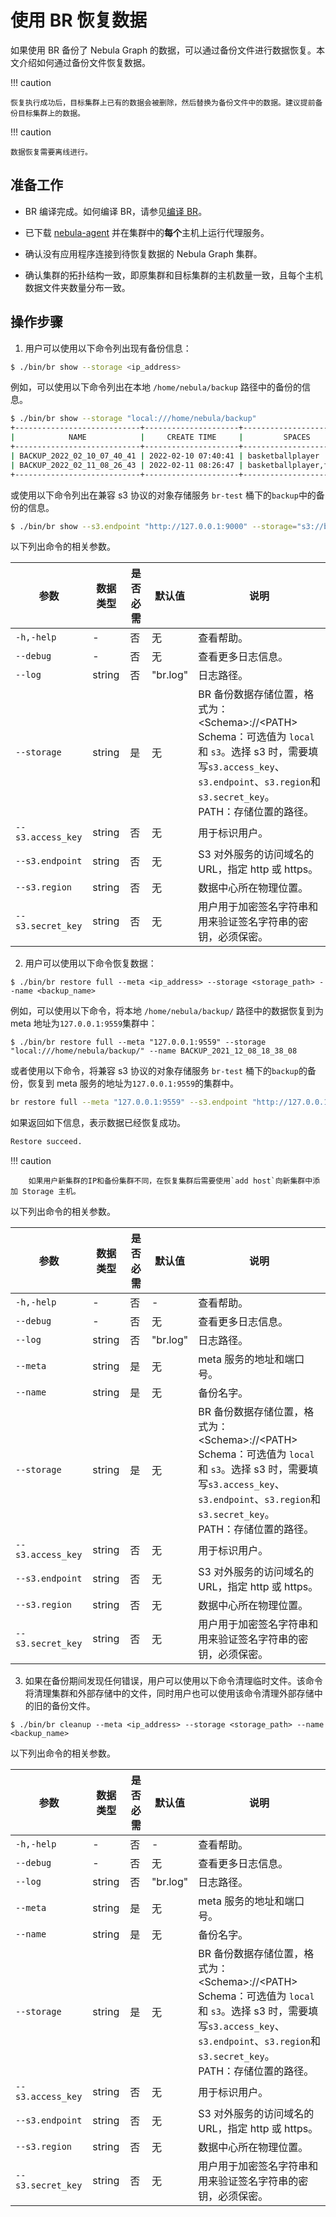 # 使用 BR 恢复数据

如果使用 BR 备份了 Nebula Graph 的数据，可以通过备份文件进行数据恢复。本文介绍如何通过备份文件恢复数据。

!!! caution

    恢复执行成功后，目标集群上已有的数据会被删除，然后替换为备份文件中的数据。建议提前备份目标集群上的数据。

!!! caution

    数据恢复需要离线进行。

## 准备工作

- BR 编译完成。如何编译 BR，请参见[编译 BR](2.compile-br.md)。

- 已下载 [nebula-agent](https://github.com/vesoft-inc/nebula-agent) 并在集群中的**每个**主机上运行代理服务。

- 确认没有应用程序连接到待恢复数据的 Nebula Graph 集群。

- 确认集群的拓扑结构一致，即原集群和目标集群的主机数量一致，且每个主机数据文件夹数量分布一致。

## 操作步骤

1. 用户可以使用以下命令列出现有备份信息：

  ```bash
  $ ./bin/br show --storage <ip_address>
  ```

  例如，可以使用以下命令列出在本地 `/home/nebula/backup` 路径中的备份的信息。
  ```bash
  $ ./bin/br show --storage "local:///home/nebula/backup"
  +----------------------------+---------------------+------------------------+-------------+------------+
  |            NAME            |     CREATE TIME     |         SPACES         | FULL BACKUP | ALL SPACES |
  +----------------------------+---------------------+------------------------+-------------+------------+
  | BACKUP_2022_02_10_07_40_41 | 2022-02-10 07:40:41 | basketballplayer       | true        | true       |
  | BACKUP_2022_02_11_08_26_43 | 2022-02-11 08:26:47 | basketballplayer,foesa | true        | true       |
  +----------------------------+---------------------+------------------------+-------------+------------+
  ```

  或使用以下命令列出在兼容 s3 协议的对象存储服务 `br-test` 桶下的`backup`中的备份的信息。
  ```bash
  $ ./bin/br show --s3.endpoint "http://127.0.0.1:9000" --storage="s3://br-test/backup/" --s3.access_key=minioadmin --s3.secret_key=minioadmin --s3.region=default
  ```

  以下列出命令的相关参数。

  | 参数 | 数据类型 | 是否必需 | 默认值 | 说明 |
  | --- | --- | --- | --- | --- |
  | `-h,-help` | - | 否 | 无 | 查看帮助。 |
  | `--debug` | - | 否 | 无 | 查看更多日志信息。 |
  | `--log` | string | 否 | "br.log" | 日志路径。 |
  | `--storage` | string | 是 | 无 | BR 备份数据存储位置，格式为：<Schema\>://<PATH\> <br>Schema：可选值为 `local` 和 `s3`。选择 s3 时，需要填写`s3.access_key`、`s3.endpoint`、`s3.region`和 `s3.secret_key`。<br>PATH：存储位置的路径。|
  | `--s3.access_key` | string | 否 | 无 | 用于标识用户。 |
  | `--s3.endpoint` | string | 否 | 无 | S3 对外服务的访问域名的 URL，指定 http 或 https。 |
  | `--s3.region` | string | 否 | 无 | 数据中心所在物理位置。 |
  | `--s3.secret_key` | string | 否 | 无 | 用户用于加密签名字符串和用来验证签名字符串的密钥，必须保密。 |

2. 用户可以使用以下命令恢复数据：
  ```
  $ ./bin/br restore full --meta <ip_address> --storage <storage_path> --name <backup_name>
  ```

  例如，可以使用以下命令，将本地 `/home/nebula/backup/` 路径中的数据恢复到为 meta 地址为`127.0.0.1:9559`集群中：

  ```
  $ ./bin/br restore full --meta "127.0.0.1:9559" --storage "local:///home/nebula/backup/" --name BACKUP_2021_12_08_18_38_08
  ```
  
  或者使用以下命令，将兼容 s3 协议的对象存储服务 `br-test` 桶下的`backup`的备份，恢复到 meta 服务的地址为`127.0.0.1:9559`的集群中。
  ```bash
  br restore full --meta "127.0.0.1:9559" --s3.endpoint "http://127.0.0.1:9000" --storage="s3://br-test/backup/" --s3.access_key=minioadmin --s3.secret_key=minioadmin --s3.region="default" --name BACKUP_2021_12_08_18_38_08
  ```
   
  如果返回如下信息，表示数据已经恢复成功。
  ```bash
  Restore succeed.
  ```

  !!! caution

        如果用户新集群的IP和备份集群不同，在恢复集群后需要使用`add host`向新集群中添加 Storage 主机。

  以下列出命令的相关参数。

  | 参数 | 数据类型 | 是否必需 | 默认值 | 说明 |
  | --- | --- | --- | --- | --- |
  | `-h,-help` | - | 否 | - | 查看帮助。 |
  | `--debug` | - | 否 | 无 | 查看更多日志信息。 |
  | `--log` | string | 否 | "br.log" | 日志路径。 |
  | `--meta` | string |是| 无 | meta 服务的地址和端口号。 |
  | `--name` | string |   是 | 无 | 备份名字。 |
  | `--storage` | string | 是 | 无 | BR 备份数据存储位置，格式为：<Schema\>://<PATH\> <br>Schema：可选值为 `local` 和 `s3`。选择 s3 时，需要填写`s3.access_key`、`s3.endpoint`、`s3.region`和 `s3.secret_key`。<br>PATH：存储位置的路径。|
  | `--s3.access_key` | string | 否 | 无 | 用于标识用户。 |
  | `--s3.endpoint` | string | 否 | 无 | S3 对外服务的访问域名的 URL，指定 http 或 https。 |
  | `--s3.region` | string | 否 | 无 | 数据中心所在物理位置。 |
  | `--s3.secret_key` | string | 否 | 无 | 用户用于加密签名字符串和用来验证签名字符串的密钥，必须保密。 |

3. 如果在备份期间发现任何错误，用户可以使用以下命令清理临时文件。该命令将清理集群和外部存储中的文件，同时用户也可以使用该命令清理外部存储中的旧的备份文件。

  ```
  $ ./bin/br cleanup --meta <ip_address> --storage <storage_path> --name <backup_name>
  ```
  
  以下列出命令的相关参数。

  | 参数 | 数据类型 | 是否必需 | 默认值 | 说明 |
  | --- | --- | --- | --- | --- |
  | `-h,-help` | - | 否 | - | 查看帮助。 |
  | `--debug` | - | 否 | 无 | 查看更多日志信息。 |
  | `--log` | string | 否 | "br.log" | 日志路径。 |
  | `--meta` | string |是| 无 | meta 服务的地址和端口号。 |
  | `--name` | string |   是 | 无 | 备份名字。 |
  | `--storage` | string | 是 | 无 | BR 备份数据存储位置，格式为：<Schema\>://<PATH\> <br>Schema：可选值为 `local` 和 `s3`。选择 s3 时，需要填写`s3.access_key`、`s3.endpoint`、`s3.region`和 `s3.secret_key`。<br>PATH：存储位置的路径。|
  | `--s3.access_key` | string | 否 | 无 | 用于标识用户。 |
  | `--s3.endpoint` | string | 否 | 无 | S3 对外服务的访问域名的 URL，指定 http 或 https。 |
  | `--s3.region` | string | 否 | 无 | 数据中心所在物理位置。 |
  | `--s3.secret_key` | string | 否 | 无 | 用户用于加密签名字符串和用来验证签名字符串的密钥，必须保密。 |
